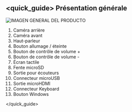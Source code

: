 ## <quick_guide> Présentation générale

![IMAGEN GENERAL DEL PRODUCTO](http://static.energysistem.com/images/manuals/39903/54886c0cd1ba5.jpg)

1. Caméra arrière
2. Caméra avant
3. Haut-parleur
4. Bouton allumage / éteinte
5. Bouton de contrôle de volume +
6. Bouton de contrôle de volume -
7. Écran tactile
8. Fente microSD
9. Sortie pour écouteurs
10. Connecteur microUSB
11. Sortie microHDMI
12. Connecteur Keyboard
13. Bouton Windows

</quick_guide>
